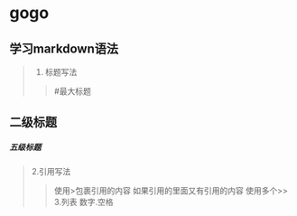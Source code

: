 # gogo

## 学习markdown语法
>1. 标题写法
>>#最大标题
## 二级标题
##### 五级标题
> 2.引用写法
>> 使用>包裹引用的内容 如果引用的里面又有引用的内容 使用多个>>
> 3.列表
>> 数字.空格